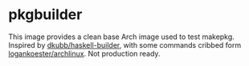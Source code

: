 # pkgbuilder

This image provides a clean base Arch image used to test makepkg. Inspired by [dkubb/haskell-builder](https://github.com/dkubb/haskell-builder), with some commands cribbed form [logankoester/archlinux](https://hub.docker.com/r/logankoester/archlinux/). Not production ready.
